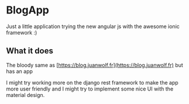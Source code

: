 # BlogApp #

Just a little application trying the new angular js with the awesome ionic framework :)

## What it does ##

The bloody same as [https://blog.juanwolf.fr](https://blog.juanwolf.fr) but has an app

I might try working more on the django rest framework to make the app more
user friendly and I might try to implement some nice UI with the material design.